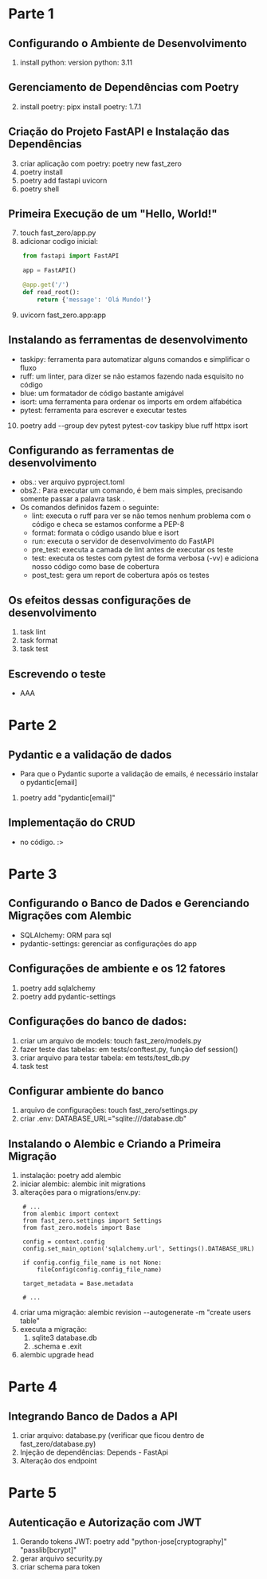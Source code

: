 # Parte 1

## Configurando o Ambiente de Desenvolvimento
1. install python:  version python: 3.11

## Gerenciamento de Dependências com Poetry
2. install poetry: pipx install poetry: 1.7.1

## Criação do Projeto FastAPI e Instalação das Dependências
3. criar aplicação com poetry: poetry new fast_zero
4. poetry install  
5. poetry add fastapi uvicorn
6. poetry shell

## Primeira Execução de um "Hello, World!"
7. touch fast_zero/app.py
8. adicionar codigo inicial:
```python
    from fastapi import FastAPI

    app = FastAPI()

    @app.get('/')
    def read_root():
        return {'message': 'Olá Mundo!'}
```
9. uvicorn fast_zero.app:app

## Instalando as ferramentas de desenvolvimento
* taskipy: ferramenta para automatizar alguns comandos e simplificar o fluxo
* ruff: um linter, para dizer se não estamos fazendo nada esquisito no código
* blue: um formatador de código bastante amigável
* isort: uma ferramenta para ordenar os imports em ordem alfabética
* pytest: ferramenta para escrever e executar testes

10. poetry add --group dev pytest pytest-cov taskipy blue ruff httpx isort

## Configurando as ferramentas de desenvolvimento
* obs.: ver arquivo pyproject.toml
* obs2.: Para executar um comando, é bem mais simples, precisando somente passar a palavra task <comando>.
* Os comandos definidos fazem o seguinte:
    * lint: executa o ruff para ver se não temos nenhum problema com o código e checa se estamos conforme a PEP-8
    * format: formata o código usando blue e isort
    * run: executa o servidor de desenvolvimento do FastAPI
    * pre_test: executa a camada de lint antes de executar os teste
    * test: executa os testes com pytest de forma verbosa (-vv) e adiciona nosso código como base de cobertura
    * post_test: gera um report de cobertura após os testes

## Os efeitos dessas configurações de desenvolvimento
1. task lint
2. task format
3. task test

## Escrevendo o teste
* AAA


# Parte 2 

## Pydantic e a validação de dados
* Para que o Pydantic suporte a validação de emails, é necessário instalar o pydantic[email]
1. poetry add "pydantic[email]"

## Implementação do CRUD
* no código. :>

# Parte 3

## Configurando o Banco de Dados e Gerenciando Migrações com Alembic
* SQLAlchemy: ORM para sql
* pydantic-settings: gerenciar as configurações do app

## Configurações de ambiente e os 12 fatores
1. poetry add sqlalchemy
2. poetry add pydantic-settings

## Configurações do banco de dados:
1. criar um arquivo de models: touch fast_zero/models.py
2. fazer teste das tabelas: em tests/conftest.py, função def session()
3. criar arquivo para testar tabela: em tests/test_db.py
4. task test

## Configurar ambiente do banco
1. arquivo de configurações: touch fast_zero/settings.py
2. criar .env: DATABASE_URL="sqlite:///database.db"

## Instalando o Alembic e Criando a Primeira Migração
1. instalação: poetry add alembic
2. iniciar alembic: alembic init migrations
3. alterações para o migrations/env.py:
```
    # ...
    from alembic import context
    from fast_zero.settings import Settings
    from fast_zero.models import Base

    config = context.config
    config.set_main_option('sqlalchemy.url', Settings().DATABASE_URL)

    if config.config_file_name is not None:
        fileConfig(config.config_file_name)

    target_metadata = Base.metadata

    # ...
```

4. criar uma migração: alembic revision --autogenerate -m "create users table"
5. executa a migração:
    1. sqlite3 database.db
    2. .schema e .exit
6. alembic upgrade head


# Parte 4

## Integrando Banco de Dados a API
1. criar arquivo: database.py  (verificar que ficou dentro de fast_zero/database.py)
2. Injeção de dependências: Depends - FastApi
3. Alteração dos endpoint


# Parte 5

## Autenticação e Autorização com JWT
1. Gerando tokens JWT: poetry add "python-jose[cryptography]" "passlib[bcrypt]"
2. gerar arquivo security.py
3. criar schema para token


